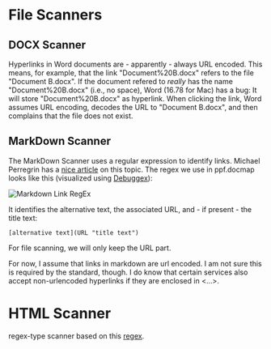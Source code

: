 # File Scanners

## DOCX Scanner

Hyperlinks in Word documents are - apparently - always URL encoded. This means,
for example, that the link "Document%20B.docx" refers to the file
"Document B.docx". If the document refered to *really* has the name
"Document%20B.docx" (i.e., no space), Word (16.78 for Mac) has a bug: It will
store "Document%20B.docx" as hyperlink.  When clicking the link, Word
assumes URL encoding, decodes the URL to "Document B.docx", and then complains
that the file does not exist.


## MarkDown Scanner

The MarkDown Scanner uses a regular expression to identify links. Michael
Perregrin has a
[nice article](https://www.michaelperrin.fr/blog/2019/02/advanced-regular-expressions)
on this topic. The regex we use in ppf.docmap looks like this (visualized using
[Debuggex](https://www.debuggex.com)):

![Markdown Link RegEx](https://www.debuggex.com/r/sdVuj7ZKX_9PaxTG)

It identifies the alternative text, the associated URL, and - if present - the
title text:

```
[alternative text](URL "title text")
```

For file scanning, we will only keep the URL part.

For now, I assume that links in markdown are url encoded. I am not sure this
is required by the standard, though. I do know that certain services also
accept non-urlencoded hyperlinks if they are enclosed in <...>.


# HTML Scanner

regex-type scanner based on this
[regex](https://www.debuggex.com/r/O5MAC7Adb4BF439l).
